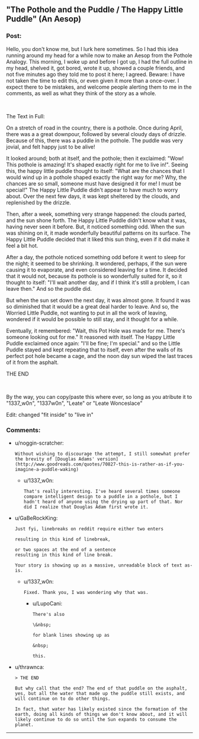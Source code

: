 ## "The Pothole and the Puddle / The Happy Little Puddle" (An Aesop)

### Post:

Hello, you don't know me, but I lurk here sometimes.
So I had this idea running around my head for a while now to make an Aesop from the Pothole Analogy. This morning, I woke up and before I got up, I had the full outline in my head, shelved it, got bored, wrote it up, showed a couple friends, and not five minutes ago they told me to post it here; I agreed. 
Beware: I have not taken the time to edit this, or even given it more than a once-over. I expect there to be mistakes, and welcome people alerting them to me in the comments, as well as what they think of the story as a whole.

&nbsp;

The Text in Full:

On a stretch of road in the country, there is a pothole. Once during April, there was a a great downpour, followed by several cloudy days of drizzle. Because of this, there was a puddle in the pothole. The puddle was very jovial, and felt happy just to be alive! 

It looked around; both at itself, and the pothole; then it exclaimed: "Wow! This pothole is amazing! It's shaped exactly right for me to live in!". Seeing this, the happy little puddle thought to itself: "What are the chances that I would wind up in a pothole shaped exactly the right way for me? Why, the chances are so small, someone must have designed it for me! I must be special!" The Happy Little Puddle didn't appear to have much to worry about. Over the next few days, it was kept sheltered by the clouds, and replenished by the drizzle. 

Then, after a week, something very strange happened: the clouds parted, and the sun shone forth. The Happy Little Puddle didn't know what it was, having never seen it before.  But, it noticed something odd. When the sun was shining on it, it made wonderfully beautiful patterns on its surface. The Happy Little Puddle decided that it liked this sun thing, even if it did make it feel a bit hot. 

After a day, the pothole noticed something odd before it went to sleep for the night; it seemed to be shrinking. It wondered, perhaps, if the sun were causing it to evaporate, and even considered leaving for a time. It decided that it would not, because its pothole is so wonderfully suited for it, so it thought to itself: "I'll wait another day, and if I think it's still a problem, I can leave then." And so the puddle did. 

But when the sun set down the next day, it was almost gone. It found it was so diminished that it would be a great deal harder to leave. And so, the Worried Little Puddle, not wanting to put in all the work of leaving, wondered if it would be possible to still stay, and it thought for a while. 

Eventually, it remembered: "Wait, this Pot Hole was made for me. There's someone looking out for me." It reasoned with itself. The Happy Little Puddle exclaimed once again: "I'll be fine; I'm special." and so the Little Puddle stayed and kept repeating that to itself, even after the walls of its perfect pot hole became a cage, and the noon day sun wiped the last traces of it from the asphalt.

THE END

&nbsp;

By the way, you can copy/paste this where ever, so long as you atribute it to "1337_w0n", "1337w0n", "Leate" or "Leate Wonceslace"

Edit: changed "fit inside" to "live in"

### Comments:

- u/noggin-scratcher:
  ```
  Without wishing to discourage the attempt, I still somewhat prefer the brevity of [Douglas Adams' version](http://www.goodreads.com/quotes/70827-this-is-rather-as-if-you-imagine-a-puddle-waking)
  ```

  - u/1337_w0n:
    ```
    That's really interesting. I've heard several times someone compare intelligent design to a puddle in a pothole, but I hadn't heard of anyone using the drying up part of that. Nor did I realize that Douglas Adam first wrote it.
    ```

- u/GaBeRockKing:
  ```
  Just fyi, linebreaks on reddit require either two enters

  resulting in this kind of linebreak,

  or two spaces at the end of a sentence  
  resulting in this kind of line break.

  Your story is showing up as a massive, unreadable block of text as-is.
  ```

  - u/1337_w0n:
    ```
    Fixed. Thank you, I was wondering why that was.
    ```

    - u/LupoCani:
      ```
      There's also

      \&nbsp;

      for blank lines showing up as

      &nbsp;

      this.
      ```

- u/thrawnca:
  ```
  > THE END

  But why call that the end? The end of that puddle on the asphalt, yes, but all the water that made up the puddle still exists, and will continue on to do other things.

  In fact, that water has likely existed since the formation of the earth, doing all kinds of things we don't know about, and it will likely continue to do so until the Sun expands to consume the planet.
  ```

---

